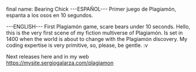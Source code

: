 final name: Bearing Chick
---ESPAÑOL--- Primer juego de Plagiamón, espanta a los osos en 10 segundos. 

---ENGLISH--- First Plagiamón game, scare bears under 10 seconds.
Hello, this is the very first scene of my fiction multiverse of Plagiamón. Is set in 1400 when the world is about to change with the Plagiamón discovery.
My coding expertise is very primitive, so, please, be gentle. :v

Next releases here and in my web https://mysite.sergiogalarza.com/plagiamon
